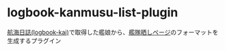 # logbook-kanmusu-list-plugin
[航海日誌(logbook-kai)][logbook-kai]で取得した艦娘から、[艦隊晒しページ][kanmusu-list]のフォーマットを生成するプラグイン

[logbook-kai]: https://github.com/sanaehirotaka/logbook-kai
[kanmusu-list]: http://kancolle-calc.net/kanmusu_list.html
